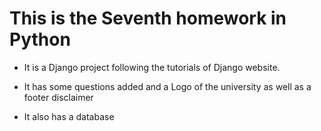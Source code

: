 # This is the Seventh homework in Python

* It is a Django project following the tutorials of Django website.

* It has some questions added and a Logo of the university as well as a footer disclaimer
* It also has a database
